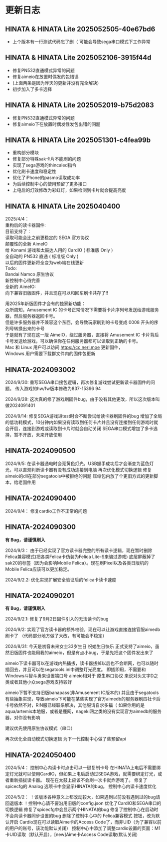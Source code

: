 # 更新日志

## HINATA & HINATA Lite 2025052505-40e67bd6
* 上个版本有一行测试代码忘了删（ 可能会导致sega串口模式下工作异常

## HINATA & HINATA Lite 2025052106-3915f44d
* 修复PN532直通模式异常的问题
* 修复aimeio在放置时偶发的包错误
* (上面两条是因为昨天的更新并没有完全解决) 
* 初步加入了多卡选择

## HINATA & HINATA Lite 2025052019-b75d2083
* 修复PN532直通模式异常的问题
* 修复aimeio下在放置时偶发性发包出错的问题

## HINATA & HINATA Lite 2025051301-c4fea99b

* 重构部分模块
* 修复部分特殊sak卡片不能刷的问题
* 实现了sega游戏的thincaled指令
* 优化刷卡速度和稳定性
* 优化了iPhone的pasmo读取成功率
* 为后续控制中心的使用预留了更多接口
* 上电后的灯效修改为彩虹灯，如果检测到卡片就会提高亮度


## HINATA & HINATA Lite 2025040400

2025/4/4：  
重构后的读卡器固件:  
目前支持了：  
读取可能会比之前更稳定的 SEGA 官方协议  
颠覆性的全新 AimeIO  
给 Konami 游戏和太鼓达人用的 CardIO ( 标准版 Only )  
全自动的 PN532 直通 ( 标准版 Only )  
以后的固件更新将全变为web端在线更新  
Todo:  
Bandai Namco 原生协议  
新控制中心待完善  
全新的 AimeIO:  
向下兼容旧版固件，并且现在可以和回车刷卡共存了!!  

用2025年新版固件才会有的独家新功能：  
众所周知，Amusement IC 的卡号正常情况下需要将卡片序列号发送给游戏服务器，然后服务器返回卡号。  
但是许多服务器并不兼容这个东西，会导致玩家刷到的卡号变成 0008 开头的序列号转换出来的卡号   
于是就有了现在这一版 AimeIO，绕过服务器，直接将 Amusement IC 卡片背后卡号发送给游戏，可以确保你在任何服务器都可以读取到正确的卡号。  
Mac 和 Linux 用户可以访问 https://cc.neri.moe 更新固件，  
Windows 用户需要下载群文件内的固件包更新  


## HINATA-2024093002

2024/9/30:
重写SEGA串口接包逻辑，再次修复游戏尝试更新读卡器固件的问题。
传入游戏的hw/fw版本修改为837-15396 94

2024/9/28:
这次真的修了游戏刷固件bug，由于没有其他更改，所以这次版本叫做2024091401

2024/9/14:
修复SEGA游戏进test时会不断尝试给读卡器刷固件的bug
增加了全局的低功耗模式，10分钟内如果没有读取到任何卡片并且没有连接到任何游戏时就会开启，连接到游戏或读取到卡片时就会自动关闭
SEGA串口模式增加了多卡选择，暂不开放，未来开放使用

## HINATA-2024090500

2024/9/5:
在读卡器通电时会亮黄色灯光，USB握手成功后才会渐变为蓝色灯光，可以直观判断读卡器有没有成功连接到电脑
再次优化模式切换逻辑
修复aimeio的dll在部分segatools中被拒绝的问题
压缩包内放了个更旧方式的更新脚本，给老固件用

## HINATA-2024090400

2024/9/4：
修复cardio工作不正常的问题

## HINATA-2024090300

**有 Bug，请谨慎刷入**

2024/9/3：
由于已经实现了官方读卡器完整的所有读卡逻辑，现在暂时删除Felica兼容模式(把各类Felica卡伪装为Felica Lite-S来骗过游戏)
底层屏蔽掉了sak20的标签（因为会影响Mobile Felica）。现在刷Pixel以及各类日版机的Mobile Felica应该可以更加稳定。

2024/9/2.2:
优化实现扩展安全验证后的felica卡读卡速度

## HINATA-2024090201

**有 Bug，请谨慎刷入**

2024/9/2.1:
修复了9月2日固件引入的无法读卡的bug

2024/9/2:
实现了官方读卡器的额外校验，现在可以让游戏直接连接官服aimedb刷卡了
（代码部分地方做了大改，有可能会不稳定）

2024/8/31:
今天是初音未来女士33岁生日 祝她生日快乐
正式支持了aimeio，虽然旧版固件也能用我的aimeio，但是有点小bug，于是先把这个固件发出来了

aimeio下读卡器可以在游戏内热插拔，读卡器拔掉以后也不会断网，也可以随时插回去，并且可以在segatools.ini中调整灯光亮度。
即插即用，不需要和Windows斗智斗勇来设置端口号
aimeio相对于 原生串口协议 来说对头文字D之类或者其他小众sega游戏支持较好

aimeio下暂不支持旧版banapass(非Amusement IC版本的)
并且由于segatools有些抽象实现，导致aimeio下可能在某些实现了官方aimedb的服务器刷四社卡后卡号依然不对，RIN服已经联系解决，其他服请自求多福（
如果你用的是aqua/artemis本地服，或者是鹿网，nageki网之类的没有实现官方aimedb的服务器，对你没有影响

建议优先使用原生协议模式（串口）

再次优化全自动模式切换逻辑
为下一代控制中心做了些预留api

## HINATA-2024050400

2024/5/4：
控制中心内读卡时点击可以一键复制卡号
在HINATA上电后不需要绑定灯光就可以使用CardIO，但如果上电后启动过SEGA游戏，就需要绑定灯光，或者重新插拔读卡器。
现在在太鼓上应该不会刷一次卡就炸游戏了。
修复了spicecfg的 Analog 选项卡中会显示HINATA的bug。
控制中心内读卡速度优化

2024/5/2：
！该版本各种意义上都改动较大，如果遇到以前没有遇到过的bug请回退版本
！控制中心请不要沿用旧版的config.json
优化了CardIO和SEGA串口的切换逻辑
修复了spicecfg中会显示两个HINATA的bug
修复了控制中心在启动时不会向读卡器同步设置的bug
删除了控制中心中的 Felica兼容模式 按钮，改为默认开启
Cardio现在可以读取Aime卡的Access Code了，而非UID（为了兼容以前的用户的账号，该功能默认关闭）
控制中心中添加了调整cardio设置的页面：M1卡UID读取（默认开启），[new]Aime卡Access Code读取(默认关闭)
